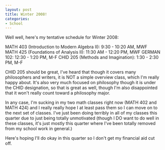 ```yaml
--- 
layout: post
title: Winter 2008!
categories:
- School
---
```

Well well, here's my tentative schedule for Winter 2008:

MATH 403 (Introduction to Modern Algebra II): 9:30 - 10:20 AM, MWF
MATH 425 (Foundations of Analysis II): 11:30 AM - 12:20 PM, MWF
GERMAN 102: 12:30 - 1:20 PM, M-F
CHID 205 (Methods and Imagination): 1:30 - 2:30 PM, M-F

CHID 205 should be great, I've heard that though it covers many philosophers and writers, it is NOT a simple overview class, which I'm really happy about.  It's also very much focused on philosophy though it is under the CHID designation, so that is great as well, though I'm also disappointed that it won't really count toward a philosophy major.

In any case, I'm sucking in my two math classes right now (MATH 402 and MATH 424) and I really really hope I at least pass them so I can move on to the next set of classes.  I've just been doing terribly in all of my classes this quarter due to just being totally unmotivated (though I DO want to do well in these classes, it's just mostly this quarter where I've been totally removed from my school work in general.)

Here's hoping I'll do okay in this quarter so I don't get my financial aid cut off.
